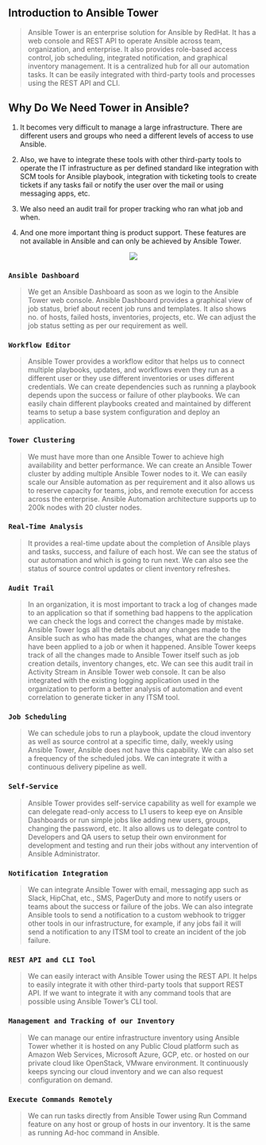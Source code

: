 ## Introduction to Ansible Tower

> Ansible Tower is an enterprise solution for Ansible by RedHat. It has a web console and REST API to operate Ansible across team, organization, and enterprise. It also provides role-based access control,  job scheduling, integrated notification, and graphical inventory management. It is a centralized hub for all our automation tasks. It can be easily integrated with third-party tools and processes using the REST API and CLI.

## Why Do We Need Tower in Ansible?

1. It becomes very difficult to manage a large infrastructure. There are different users and groups who need a different levels of access to use Ansible. 

2. Also, we have to integrate these tools with other third-party tools to operate the IT infrastructure as per defined standard like integration with SCM tools for Ansible playbook, integration with ticketing tools to create tickets if any tasks fail or notify the user over the mail or using messaging apps, etc.  

3. We also need an audit trail for proper tracking who ran what job and when. 

4. And one more important thing is product support. These features are not available in Ansible and can only be achieved by Ansible Tower.


<p align="center"> <img src="https://github.com/lerndevops/ansible/blob/master/static/Tower-Featurs.PNG"> </p>

### `Ansible Dashboard`

> We get an Ansible Dashboard as soon as we login to the Ansible Tower web console.  Ansible Dashboard provides a graphical view of job status, brief about recent job runs and templates. It also shows no. of hosts, failed hosts, inventories, projects, etc. We can adjust the job status setting as per our requirement as well.

### `Workflow Editor`

> Ansible Tower provides a workflow editor that helps us to connect multiple playbooks, updates, and workflows even they run as a different user or they use different inventories or uses different credentials. We can create dependencies such as running a playbook depends upon the success or failure of other playbooks. We can easily chain different playbooks created and maintained by different teams to setup a base system configuration and deploy an application.

### `Tower Clustering`

> We must have more than one Ansible Tower to achieve high availability and better performance. We can create an Ansible Tower cluster by adding multiple Ansible Tower nodes to it. We can easily scale our Ansible automation as per requirement and it also allows us to reserve capacity for teams, jobs, and remote execution for access across the enterprise. Ansible Automation architecture supports up to 200k nodes with 20 cluster nodes.

### `Real-Time Analysis`

> It provides a real-time update about the completion of Ansible plays and tasks, success, and failure of each host. We can see the status of our automation and which is going to run next. We can also see the status of source control updates or client inventory refreshes.


### `Audit Trail`
> In an organization, it is most important to track a log of changes made to an application so that if something bad happens to the application we can check the logs and correct the changes made by mistake. Ansible Tower logs all the details about any changes made to the Ansible such as who has made the changes, what are the changes have been applied to a job or when it happened. Ansible Tower keeps track of all the changes made to Ansible Tower itself such as job creation details, inventory changes, etc. We can see this audit trail in Activity Stream in Ansible Tower web console. It can be also integrated with the existing logging application used in the organization to perform a better analysis of automation and event correlation to generate ticker in any ITSM tool.

### `Job Scheduling`

> We can schedule jobs to run a playbook, update the cloud inventory as well as source control at a specific time, daily, weekly using Ansible Tower, Ansible does not have this capability. We can also set a frequency of the scheduled jobs. We can integrate it with a continuous delivery pipeline as well.

### `Self-Service`

> Ansible Tower provides self-service capability as well for example we can delegate read-only access to L1 users to keep eye on Ansible Dashboards or run simple jobs like adding new users, groups, changing the password, etc. It also allows us to delegate control to Developers and QA users to setup their own environment for development and testing and run their jobs without any intervention of Ansible Administrator.

### `Notification Integration`

> We can integrate Ansible Tower with email, messaging app such as Slack, HipChat, etc., SMS, PagerDuty and more to notify users or teams about the success or failure of the jobs. We can also integrate Ansible tools to send a notification to a custom webhook to trigger other tools in our infrastructure, for example, if any jobs fail it will send a notification to any ITSM tool to create an incident of the job failure.

### `REST API and CLI Tool`

> We can easily interact with Ansible Tower using the REST API. It helps to easily integrate it with other third-party tools that support REST API. If we want to integrate it with any command tools that are possible using Ansible Tower’s CLI tool.

### `Management and Tracking of our Inventory`

> We can manage our entire infrastructure inventory using Ansible Tower whether it is hosted on any Public Cloud platform such as Amazon Web Services, Microsoft Azure, GCP, etc. or hosted on our private cloud like OpenStack, VMware environment. It continuously keeps syncing our cloud inventory and we can also request configuration on demand.

### `Execute Commands Remotely`

> We can run tasks directly from Ansible Tower using Run Command feature on any host or group of hosts in our inventory. It is the same as running Ad-hoc command in Ansible.
